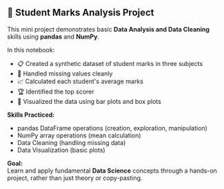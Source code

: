 ## 🧐 Student Marks Analysis Project

This mini project demonstrates basic **Data Analysis and Data Cleaning** skills using **pandas** and **NumPy**.

In this notebook:
- 📋 Created a synthetic dataset of student marks in three subjects
- 🧹 Handled missing values cleanly
- 📈 Calculated each student's average marks
- 🏆 Identified the top scorer
- 🎨 Visualized the data using bar plots and box plots

**Skills Practiced:**  
- pandas DataFrame operations (creation, exploration, manipulation)  
- NumPy array operations (mean calculation)  
- Data Cleaning (handling missing data)  
- Data Visualization (basic plots)

**Goal:**  
Learn and apply fundamental **Data Science** concepts through a hands-on project, rather than just theory or copy-pasting.
